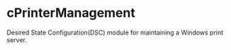 # cPrinterManagement
Desired State Configuration(DSC) module for maintaining a Windows print server.  
